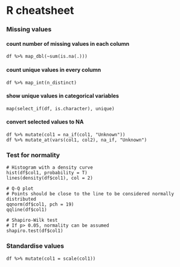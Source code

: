 # R cheatsheet

### Missing values

#### count number of missing values in each column
`df %>% map_dbl(~sum(is.na(.)))`

#### count unique values in every column
`df %>% map_int(n_distinct)`

#### show unique values in categorical variables
`map(select_if(df, is.character), unique)`

#### convert selected values to NA
`df %>% mutate(col1 = na_if(col1, "Unknown"))`      
`df %>% mutate_at(vars(col1, col2), na_if, "Unknown")`

### Test for normality
```
# Histogram with a density curve
hist(df$col1, probability = T)
lines(density(df$col1), col = 2)

# Q-Q plot
# Points should be close to the line to be considered normally distributed
qqnorm(df$col1, pch = 19)
qqline(df$col1)

# Shapiro-Wilk test
# If p> 0.05, normality can be assumed
shapiro.test(df$col1)
```

### Standardise values
`df %>% mutate(col1 = scale(col1))`
